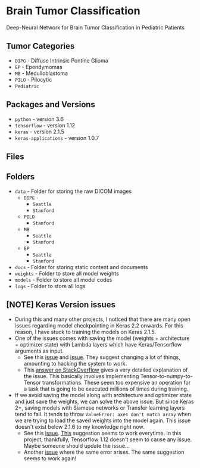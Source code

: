 # Brain Tumor Classification

Deep-Neural Network for Brain Tumor Classification in Pediatric Patients

## Tumor Categories

-   `DIPG` - Diffuse Intrinsic Pontine Glioma
-   `EP` - Ependymomas
-   `MB` - Medulloblastoma
-   `PILO` - Pilocytic
-   `Pediatric`

## Packages and Versions

-   `python` - version 3.6
-   `tensorflow` - version 1.12
-   `keras` - version 2.1.5
-   `keras-applications` - version 1.0.7

## Files

## Folders

-   `data` - Folder for storing the raw DICOM images
    -   `DIPG`
        -   `Seattle`
        -   `Stanford`
    -   `PILO`
        -   `Stanford`
    -   `MB`
        -   `Seattle`
        -   `Stanford`
    -   `EP`
        -   `Seattle`
        -   `Stanford`
-   `docs` - Folder for storing static content and documents
-   `weights` - Folder to store all model weights
-   `models` - Folder to store all model codes
-   `logs` - Folder to store all logs

## [NOTE] Keras Version issues

-   During this and many other projects, I noticed that there are many open issues regarding model checkpointing in Keras 2.2 onwards. For this reason, I have stuck to training the models on Keras 2.1.5.
-   One of the issues comes with saving the model (weights + architecture + optimizer state) with Lambda layers which have Keras/Tensorflow arguments as input.
    -   See this [issue](https://github.com/keras-team/keras/issues/8343) and [issue](https://github.com/keras-team/keras/issues/10528). They suggest changing a lot of things, amounting to hacking the system to work.
    -   This [answer on StackOverflow](https://stackoverflow.com/questions/47066635/checkpointing-keras-model-typeerror-cant-pickle-thread-lock-objects) gives a very detailed explanation of the issue. This basically involves implementing Tensor-to-numpy-to-Tensor transformations. These seem too expensive an operation for a task that is going to be executed millions of times during training.
-   If we avoid saving the model along with architecture and optimizer state and just save the weights, we can solve the above issue. But since Keras 2+, saving models with Siamese networks or Transfer learning layers tend to fail. It tends to throw `ValueError: axes don't match array` when we are trying to load the saved weights into the model again. This issue doesn't exist below 2.1.6 to my knowledge right now.
    -   See this [issue](https://github.com/keras-team/keras/issues/10428). [This](https://github.com/keras-team/keras/issues/10428#issuecomment-418303297) suggestion seems to work everytime. In this project, thankfully, Tensorflow 1.12 doesn't seem to cause any issue. Maybe someone should update the issue...
    -   Another [issue](https://github.com/experiencor/keras-yolo2/issues/358) where the same error arises. The same suggestion seems to work again!
